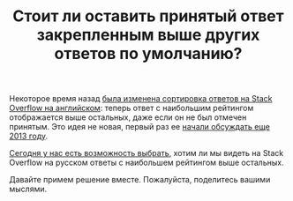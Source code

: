 ﻿---
title: "Стоит ли оставить принятый ответ закрепленным выше других ответов по умолчанию?"
se.owner.user_id: 6
se.owner.display_name: "Nicolas Chabanovsky"
se.owner.link: "https://ru.meta.stackoverflow.com/users/6/nicolas-chabanovsky"
se.link: "https://ru.meta.stackoverflow.com/questions/11766/%d0%a1%d1%82%d0%be%d0%b8%d1%82-%d0%bb%d0%b8-%d0%be%d1%81%d1%82%d0%b0%d0%b2%d0%b8%d1%82%d1%8c-%d0%bf%d1%80%d0%b8%d0%bd%d1%8f%d1%82%d1%8b%d0%b9-%d0%be%d1%82%d0%b2%d0%b5%d1%82-%d0%b7%d0%b0%d0%ba%d1%80%d0%b5%d0%bf%d0%bb%d0%b5%d0%bd%d0%bd%d1%8b%d0%bc-%d0%b2%d1%8b%d1%88%d0%b5-%d0%b4%d1%80%d1%83%d0%b3%d0%b8%d1%85-%d0%be%d1%82%d0%b2%d0%b5%d1%82%d0%be%d0%b2-%d0%bf%d0%be-%d1%83%d0%bc%d0%be%d0%bb%d1%87%d0%b0%d0%bd%d0%b8%d1%8e"
se.question_id: 11766
se.post_type: question
---
<p>Некоторое время назад <a href="https://meta.stackoverflow.com/questions/411352/">была изменена сортировка ответов на Stack Overflow на английском</a>: теперь ответ с наибольшим рейтингом отображается выше остальных, даже если он не был отмечен принятым. Это идея не новая, первый раз ее <a href="https://meta.stackoverflow.com/questions/326095/please-unpin-the-accepted-answer-from-the-top">начали обсуждать еще 2013 году</a>.</p>
<p><a href="https://meta.stackexchange.com/q/369568/274323">Сегодня у нас есть возможность выбрать</a>, хотим ли мы видеть на Stack Overflow на русском ответы с наибольшем рейтингом выше остальных.</p>
<p>Давайте примем решение вместе. Пожалуйста, поделитесь вашими мыслями.</p>
